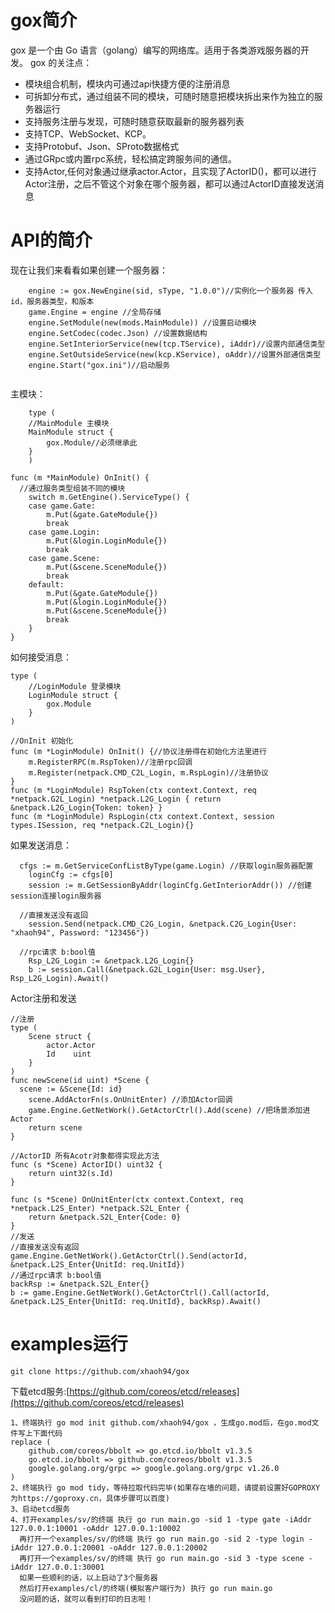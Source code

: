 # gox简介

gox 是一个由 Go 语言（golang）编写的网络库。适用于各类游戏服务器的开发。
gox 的关注点：
* 模块组合机制，模块内可通过api快捷方便的注册消息
* 可拆卸分布式，通过组装不同的模块，可随时随意把模块拆出来作为独立的服务器运行
* 支持服务注册与发现，可随时随意获取最新的服务器列表
* 支持TCP、WebSocket、KCP。
* 支持Protobuf、Json、SProto数据格式
* 通过GRpc或内置rpc系统，轻松搞定跨服务间的通信。
* 支持Actor,任何对象通过继承actor.Actor，且实现了ActorID()，都可以进行Actor注册，之后不管这个对象在哪个服务器，都可以通过ActorID直接发送消息

# API的简介

现在让我们来看看如果创建一个服务器：
```
  	engine := gox.NewEngine(sid, sType, "1.0.0")//实例化一个服务器 传入id，服务器类型，和版本
	game.Engine = engine //全局存储
	engine.SetModule(new(mods.MainModule)) //设置启动模块
	engine.SetCodec(codec.Json) //设置数据结构
	engine.SetInteriorService(new(tcp.TService), iAddr)//设置内部通信类型
	engine.SetOutsideService(new(kcp.KService), oAddr)//设置外部通信类型	
	engine.Start("gox.ini")//启动服务
  
```
主模块：
```
	type (
	//MainModule 主模块
	MainModule struct {
		gox.Module//必须继承此
	}
	)

func (m *MainModule) OnInit() {
  //通过服务类型组装不同的模块
	switch m.GetEngine().ServiceType() {
	case game.Gate:
		m.Put(&gate.GateModule{})
		break
	case game.Login:
		m.Put(&login.LoginModule{})
		break
	case game.Scene:
		m.Put(&scene.SceneModule{})
		break
	default:
		m.Put(&gate.GateModule{})
		m.Put(&login.LoginModule{})
		m.Put(&scene.SceneModule{})
		break
	}
}
```
 如何接受消息：
```
type (
	//LoginModule 登录模块
	LoginModule struct {
		gox.Module
	}
)

//OnInit 初始化
func (m *LoginModule) OnInit() {//协议注册得在初始化方法里进行
	m.RegisterRPC(m.RspToken)//注册rpc回调
	m.Register(netpack.CMD_C2L_Login, m.RspLogin)//注册协议	
}
func (m *LoginModule) RspToken(ctx context.Context, req *netpack.G2L_Login) *netpack.L2G_Login { return &netpack.L2G_Login{Token: token} }
func (m *LoginModule) RspLogin(ctx context.Context, session types.ISession, req *netpack.C2L_Login){}
```
如果发送消息：
```
  cfgs := m.GetServiceConfListByType(game.Login) //获取login服务器配置
	loginCfg := cfgs[0]
	session := m.GetSessionByAddr(loginCfg.GetInteriorAddr()) //创建session连接login服务器
  
  //直接发送没有返回
	session.Send(netpack.CMD_C2G_Login, &netpack.C2G_Login{User: "xhaoh94", Password: "123456"})
  
  //rpc请求 b:bool值     
	Rsp_L2G_Login := &netpack.L2G_Login{}
	b := session.Call(&netpack.G2L_Login{User: msg.User}, Rsp_L2G_Login).Await()  
```
Actor注册和发送
```  
//注册
type (
	Scene struct {
		actor.Actor
		Id    uint
	}
)
func newScene(id uint) *Scene {	
  scene := &Scene{Id: id}
	scene.AddActorFn(s.OnUnitEnter) //添加Actor回调
	game.Engine.GetNetWork().GetActorCtrl().Add(scene) //把场景添加进Actor
	return scene
}

//ActorID 所有Acotr对象都得实现此方法
func (s *Scene) ActorID() uint32 {
	return uint32(s.Id)
}

func (s *Scene) OnUnitEnter(ctx context.Context, req *netpack.L2S_Enter) *netpack.S2L_Enter {
	return &netpack.S2L_Enter{Code: 0}
}
//发送
//直接发送没有返回
game.Engine.GetNetWork().GetActorCtrl().Send(actorId, &netpack.L2S_Enter{UnitId: req.UnitId}) 
//通过rpc请求 b:bool值
backRsp := &netpack.S2L_Enter{}
b := game.Engine.GetNetWork().GetActorCtrl().Call(actorId, &netpack.L2S_Enter{UnitId: req.UnitId}, backRsp).Await() 
```

# examples运行
```
git clone https://github.com/xhaoh94/gox
```
下载etcd服务:[https://github.com/coreos/etcd/releases](https://github.com/coreos/etcd/releases)
```
1、终端执行 go mod init github.com/xhaoh94/gox ，生成go.mod后，在go.mod文件写上下面代码
replace (
	github.com/coreos/bbolt => go.etcd.io/bbolt v1.3.5
	go.etcd.io/bbolt => github.com/coreos/bbolt v1.3.5
	google.golang.org/grpc => google.golang.org/grpc v1.26.0
)
2、终端执行 go mod tidy，等待拉取代码完毕(如果存在墙的问题，请提前设置好GOPROXY为https://goproxy.cn，具体步骤可以百度)
3、启动etcd服务
4、打开examples/sv/的终端 执行 go run main.go -sid 1 -type gate -iAddr 127.0.0.1:10001 -oAddr 127.0.0.1:10002
  再打开一个examples/sv/的终端 执行 go run main.go -sid 2 -type login -iAddr 127.0.0.1:20001 -oAddr 127.0.0.1:20002
  再打开一个examples/sv/的终端 执行 go run main.go -sid 3 -type scene -iAddr 127.0.0.1:30001
  如果一些顺利的话，以上启动了3个服务器
  然后打开examples/cl/的终端(模拟客户端行为) 执行 go run main.go
  没问题的话，就可以看到打印的日志啦！
```


